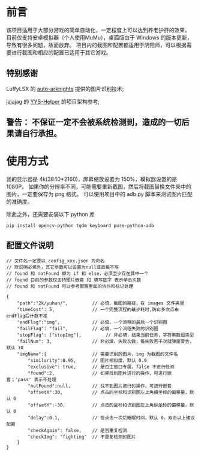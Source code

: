 # 前言
该项目适用于大部分游戏的简单自动化，一定程度上可以达到养老护肝的效果。  
目前仅支持安卓模拟器（个人使用MuMu），桌面版由于 Windows 的版本更新，导致有很多问题，故而放弃。
项目内的截图和配置都适用于阴阳师，可以根据需要进行截图和相应的配置已适用于其它游戏。  

## 特别感谢
LuffyLSX 的 [auto-arknights](https://github.com/LuffyLSX/auto-arknights) 提供的图片识别技术;    

jajajag 的 [YYS-Helper](https://github.com/jajajag/YYS-Helper) 的项目架构参考;


## **警告：** 不保证一定不会被系统检测到，造成的一切后果请自行承担。  

# 使用方式
我的显示器是 4k(3840\*2160)，屏幕缩放设置为 150%，模拟器设置的是 1080P。
如果你的分辨率不同，可能需要重新截图，然后将截图替换文件夹中的图片，一定要保存为 png 格式。 
可以使用项目中的 adb.py 脚本来测试图片匹配的准确度。

除此之外，还需要安装以下 python 库
```
pip install opencv-python tqdm keyboard pure-python-adb
```

## 配置文件说明
```
// 文件名一定要以 config_xxx.json 为命名
// 除说明必填外，其它参数可以设置为null或直接不写
// found 和 notFound 即为 if 和 else，必须至少存在其中一个
// found 目前的参数仅支持图片嵌套 和 填写数字 表示单击次数
// found 和 notFound 可以参考配置里面的协作和标记处理

{
    "path":"2k/yuhun/",         // 必填，截图的路径，在 images 文件夹里
    "timeCost": 5,              // 一个完整流程的最少耗时,防止多次点击endFlag后计数不准
    "endFlag":"img",            // 必填，一个流程的最后一个识别图
    "failFlag": "fail",         // 必填，一个流程失败的识别图
    "stopFlag": ["stopImg"],         // 非必填，结束当前任务，字符串数组类型
    "failNum": 3,               // 非必填，失败次数，每失败若干次就弹窗警告，默认 10
    "imgName":{                 // 需要识别的图片，img 为截图的文件名
        "similarity":0.95,      // 图片相似度，默认 0.9
        "exclusive": true,      // 是否主窗口专属，false 不进行检测
        "found":2,              // 如果找到图片进行的操作，可进行嵌套；'pass' 表示不处理
        "notFound":null,        // 找不到图片进行的操作，可进行嵌套
        "offsetX":30,           // 点击的坐标和识别图左上角横坐标的偏移量，默认 0
        "offsetY":-30,          // 点击的坐标和识别图左上角纵坐标的偏移量，默认 0
        "delay":0.1,            // 每点击一次后睡眠时间，默认 0，双击以上建议配置
        "checkAgain": false,    // 是否重复检测
        "checkImg": "fighting"  // 不重复检测的图片
    }
}
```
